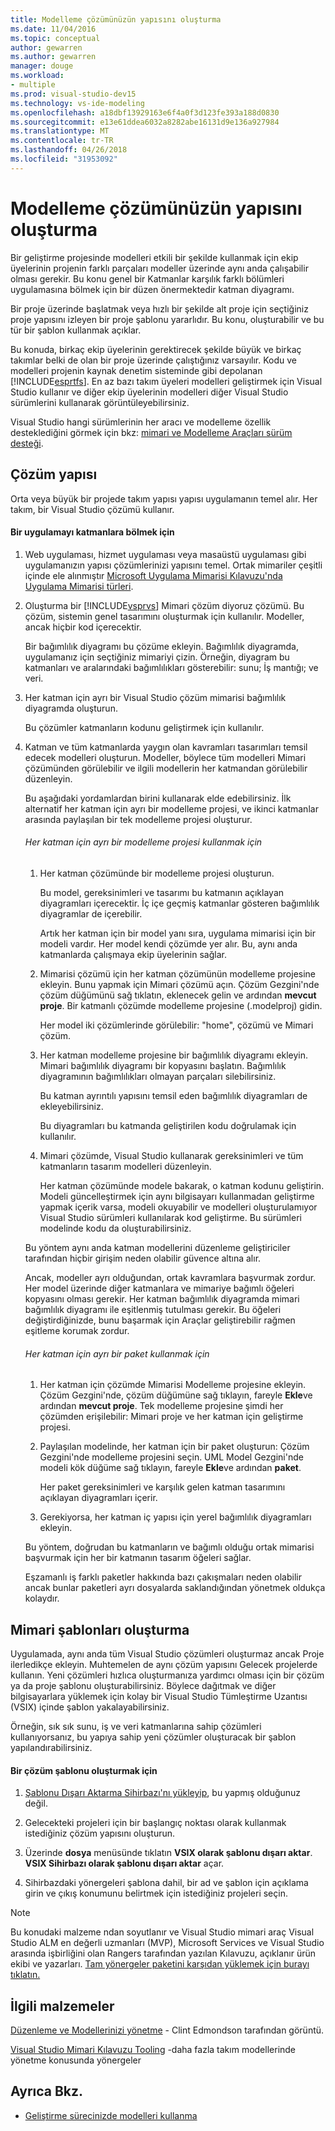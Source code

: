 ```yaml
---
title: Modelleme çözümünüzün yapısını oluşturma
ms.date: 11/04/2016
ms.topic: conceptual
author: gewarren
ms.author: gewarren
manager: douge
ms.workload:
- multiple
ms.prod: visual-studio-dev15
ms.technology: vs-ide-modeling
ms.openlocfilehash: a18dbf13929163e6f4a0f3d123fe393a188d0830
ms.sourcegitcommit: e13e61ddea6032a8282abe16131d9e136a927984
ms.translationtype: MT
ms.contentlocale: tr-TR
ms.lasthandoff: 04/26/2018
ms.locfileid: "31953092"
---
```

# <a name="structure-your-modeling-solution"></a>Modelleme çözümünüzün yapısını oluşturma
Bir geliştirme projesinde modelleri etkili bir şekilde kullanmak için ekip üyelerinin projenin farklı parçaları modeller üzerinde aynı anda çalışabilir olması gerekir. Bu konu genel bir Katmanlar karşılık farklı bölümleri uygulamasına bölmek için bir düzen önermektedir katman diyagramı.

 Bir proje üzerinde başlatmak veya hızlı bir şekilde alt proje için seçtiğiniz proje yapısını izleyen bir proje şablonu yararlıdır. Bu konu, oluşturabilir ve bu tür bir şablon kullanmak açıklar.

 Bu konuda, birkaç ekip üyelerinin gerektirecek şekilde büyük ve birkaç takımlar belki de olan bir proje üzerinde çalıştığınız varsayılır. Kodu ve modelleri projenin kaynak denetim sisteminde gibi depolanan [!INCLUDE[esprtfs](../code-quality/includes/esprtfs_md.md)]. En az bazı takım üyeleri modelleri geliştirmek için Visual Studio kullanır ve diğer ekip üyelerinin modelleri diğer Visual Studio sürümlerini kullanarak görüntüleyebilirsiniz.

 Visual Studio hangi sürümlerinin her aracı ve modelleme özellik desteklediğini görmek için bkz: [mimari ve Modelleme Araçları sürüm desteği](../modeling/what-s-new-for-design-in-visual-studio.md#VersionSupport).

## <a name="solution-structure"></a>Çözüm yapısı
 Orta veya büyük bir projede takım yapısı yapısı uygulamanın temel alır. Her takım, bir Visual Studio çözümü kullanır.

#### <a name="to-divide-an-application-into-layers"></a>Bir uygulamayı katmanlara bölmek için

1.  Web uygulaması, hizmet uygulaması veya masaüstü uygulaması gibi uygulamanızın yapısı çözümlerinizi yapısını temel. Ortak mimariler çeşitli içinde ele alınmıştır [Microsoft Uygulama Mimarisi Kılavuzu'nda Uygulama Mimarisi türleri](http://go.microsoft.com/fwlink/?LinkId=196681).

2.  Oluşturma bir [!INCLUDE[vsprvs](../code-quality/includes/vsprvs_md.md)] Mimari çözüm diyoruz çözümü. Bu çözüm, sistemin genel tasarımını oluşturmak için kullanılır. Modeller, ancak hiçbir kod içerecektir.

     Bir bağımlılık diyagramı bu çözüme ekleyin. Bağımlılık diyagramda, uygulamanız için seçtiğiniz mimariyi çizin. Örneğin, diyagram bu katmanları ve aralarındaki bağımlılıkları gösterebilir: sunu; İş mantığı; ve veri.

4.  Her katman için ayrı bir Visual Studio çözüm mimarisi bağımlılık diyagramda oluşturun.

     Bu çözümler katmanların kodunu geliştirmek için kullanılır.

5.  Katman ve tüm katmanlarda yaygın olan kavramları tasarımları temsil edecek modelleri oluşturun. Modeller, böylece tüm modelleri Mimari çözümünden görülebilir ve ilgili modellerin her katmandan görülebilir düzenleyin.

     Bu aşağıdaki yordamlardan birini kullanarak elde edebilirsiniz. İlk alternatif her katman için ayrı bir modelleme projesi, ve ikinci katmanlar arasında paylaşılan bir tek modelleme projesi oluşturur.

    ###### <a name="to-use-a-separate-modeling-project-for-each-layer"></a>Her katman için ayrı bir modelleme projesi kullanmak için

    1.  Her katman çözümünde bir modelleme projesi oluşturun.

         Bu model, gereksinimleri ve tasarımı bu katmanın açıklayan diyagramları içerecektir. İç içe geçmiş katmanlar gösteren bağımlılık diyagramlar de içerebilir.

         Artık her katman için bir model yanı sıra, uygulama mimarisi için bir modeli vardır. Her model kendi çözümde yer alır. Bu, aynı anda katmanlarda çalışmaya ekip üyelerinin sağlar.

    2.  Mimarisi çözümü için her katman çözümünün modelleme projesine ekleyin. Bunu yapmak için Mimari çözümü açın. Çözüm Gezgini'nde çözüm düğümünü sağ tıklatın, eklenecek gelin ve ardından **mevcut proje**. Bir katmanlı çözümde modelleme projesine (.modelproj) gidin.

         Her model iki çözümlerinde görülebilir: "home", çözümü ve Mimari çözüm.

    3.  Her katman modelleme projesine bir bağımlılık diyagramı ekleyin. Mimari bağımlılık diyagramı bir kopyasını başlatın. Bağımlılık diyagramının bağımlılıkları olmayan parçaları silebilirsiniz.

         Bu katman ayrıntılı yapısını temsil eden bağımlılık diyagramları de ekleyebilirsiniz.

         Bu diyagramları bu katmanda geliştirilen kodu doğrulamak için kullanılır.

    4.  Mimari çözümde, Visual Studio kullanarak gereksinimleri ve tüm katmanların tasarım modelleri düzenleyin.

         Her katman çözümünde modele bakarak, o katman kodunu geliştirin. Modeli güncelleştirmek için aynı bilgisayarı kullanmadan geliştirme yapmak içerik varsa, modeli okuyabilir ve modelleri oluşturulamıyor Visual Studio sürümleri kullanılarak kod geliştirme. Bu sürümleri modelinde kodu da oluşturabilirsiniz.

     Bu yöntem aynı anda katman modellerini düzenleme geliştiriciler tarafından hiçbir girişim neden olabilir güvence altına alır.

     Ancak, modeller ayrı olduğundan, ortak kavramlara başvurmak zordur. Her model üzerinde diğer katmanlara ve mimariye bağımlı öğeleri kopyasını olması gerekir. Her katman bağımlılık diyagramda mimari bağımlılık diyagramı ile eşitlenmiş tutulması gerekir. Bu öğeleri değiştirdiğinizde, bunu başarmak için Araçlar geliştirebilir rağmen eşitleme korumak zordur.

    ###### <a name="to-use-a-separate-package-for-each-layer"></a>Her katman için ayrı bir paket kullanmak için

    1.  Her katman için çözümde Mimarisi Modelleme projesine ekleyin. Çözüm Gezgini'nde, çözüm düğümüne sağ tıklayın, fareyle **Ekle**ve ardından **mevcut proje**. Tek modelleme projesine şimdi her çözümden erişilebilir: Mimari proje ve her katman için geliştirme projesi.

    2.  Paylaşılan modelinde, her katman için bir paket oluşturun: Çözüm Gezgini'nde modelleme projesini seçin. UML Model Gezgini'nde modeli kök düğüme sağ tıklayın, fareyle **Ekle**ve ardından **paket**.

         Her paket gereksinimleri ve karşılık gelen katman tasarımını açıklayan diyagramları içerir.

    3.  Gerekiyorsa, her katman iç yapısı için yerel bağımlılık diyagramları ekleyin.

     Bu yöntem, doğrudan bu katmanların ve bağımlı olduğu ortak mimarisi başvurmak için her bir katmanın tasarım öğeleri sağlar.

     Eşzamanlı iş farklı paketler hakkında bazı çakışmaları neden olabilir ancak bunlar paketleri ayrı dosyalarda saklandığından yönetmek oldukça kolaydır.

## <a name="creating-architecture-templates"></a>Mimari şablonları oluşturma
 Uygulamada, aynı anda tüm Visual Studio çözümleri oluşturmaz ancak Proje ilerledikçe ekleyin. Muhtemelen de aynı çözüm yapısını Gelecek projelerde kullanın.  Yeni çözümleri hızlıca oluşturmanıza yardımcı olması için bir çözüm ya da proje şablonu oluşturabilirsiniz. Böylece dağıtmak ve diğer bilgisayarlara yüklemek için kolay bir Visual Studio Tümleştirme Uzantısı (VSIX) içinde şablon yakalayabilirsiniz.

 Örneğin, sık sık sunu, iş ve veri katmanlarına sahip çözümleri kullanıyorsanız, bu yapıya sahip yeni çözümler oluşturacak bir şablon yapılandırabilirsiniz.

#### <a name="to-create-a-solution-template"></a>Bir çözüm şablonu oluşturmak için

1.  [Şablonu Dışarı Aktarma Sihirbazı'nı yükleyip](http://go.microsoft.com/fwlink/?LinkId=196686), bu yapmış olduğunuz değil.

2.  Gelecekteki projeleri için bir başlangıç noktası olarak kullanmak istediğiniz çözüm yapısını oluşturun.

3.  Üzerinde **dosya** menüsünde tıklatın **VSIX olarak şablonu dışarı aktar**. **VSIX Sihirbazı olarak şablonu dışarı aktar** açar.

4.  Sihirbazdaki yönergeleri şablona dahil, bir ad ve şablon için açıklama girin ve çıkış konumunu belirtmek için istediğiniz projeleri seçin.

> [!NOTE]
>  Bu konudaki malzeme ndan soyutlanır ve Visual Studio mimari araç Visual Studio ALM en değerli uzmanları (MVP), Microsoft Services ve Visual Studio arasında işbirliğini olan Rangers tarafından yazılan Kılavuzu, açıklanır ürün ekibi ve yazarları. [Tam yönergeler paketini karşıdan yüklemek için burayı tıklatın.](http://go.microsoft.com/fwlink/?LinkID=191984)

## <a name="related-materials"></a>İlgili malzemeler
 [Düzenleme ve Modellerinizi yönetme](http://channel9.msdn.com/posts/clinted/UML-with-VS-2010-Part-9-Organizing-and-Managing-Your-Models/) - Clint Edmondson tarafından görüntü.

 [Visual Studio Mimari Kılavuzu Tooling](../modeling/visual-studio-architecture-tooling-guidance.md) -daha fazla takım modellerinde yönetme konusunda yönergeler

## <a name="see-also"></a>Ayrıca Bkz.

- [Geliştirme sürecinizde modelleri kullanma](../modeling/use-models-in-your-development-process.md)
